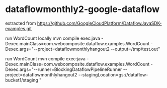 # dataflowmonthly2-google-dataflow

extracted from https://github.com/GoogleCloudPlatform/DataflowJavaSDK-examples.git

run WordCount locally
mvn compile exec:java -Dexec.mainClass=com.webcomposite.dataflow.examples.WordCount -Dexec.args="--project=dataflowmonthlyhangout2 --output=/tmp/test.out"

run WordCount 
mvn compile exec:java -Dexec.mainClass=com.webcomposite.dataflow.examples.WordCount -Dexec.args="--runner=BlockingDataflowPipelineRunner --project=dataflowmonthlyhangout2 --stagingLocation=gs://dataflow-bucket1/staging "
